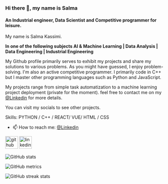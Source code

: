 
<!--
**SalmaKassimi/SalmaKassimi** is a ✨ _special_ ✨ repository because its `README.md` (this file) appears on your GitHub profile.

Here are some ideas to get you started:

- 🔭 I’m currently working on ...
- 🌱 I’m currently learning ...
- 👯 I’m looking to collaborate on ...
- 🤔 I’m looking for help with ...
- 💬 Ask me about ...
- 📫 How to reach me: ...
- 😄 Pronouns: ...
- ⚡ Fun fact: ...
-->
### Hi there 👋, my name is Salma
#### An Industrial engineer, Data Scientist and Competitive programmer for leisure.



My name is Salma Kassimi.





**In one of the following subjects AI & Machine Learning | Data Analysis | Data Engineering | Industrial Engineering**



My Github profile primarily serves to exhibit my projects and share my solutions to various problems.
As you might have guessed, I enjoy problem-solving. I'm also an active competitive programmer. I primarily code in C++ but I master other programming languages such as Python and JavaScript.



My projects range from simple task automatization to a machine learning project deployment (private for the moment).
feel free to contact me on my <a href="https://www.linkedin.com/in/salmakassimi/">@Linkedin</a> for more details.



You can visit my socials to see other projects.




Skills: PYTHON / C++ / REACT/ VUE/ HTML / CSS
- 📫 How to reach me: <a href="https://www.linkedin.com/in/salmakassimi/">@Linkedin</a>



[<img src='https://cdn3.iconfinder.com/data/icons/inficons/512/github.png' alt='github' height='40'>](https://github.com/SalmaKassimi) [<img src='https://cdn-icons-png.flaticon.com/512/174/174857.png' alt='linkedin' height='40'>](https://www.linkedin.com/in/salmakassimi/) 



![GitHub stats](https://github-readme-stats.vercel.app/api?username=SalmaKassimi&show_icons=true)



![GitHub metrics](https://metrics.lecoq.io/SalmaKassimi)


![GitHub streak stats](https://github-readme-streak-stats.herokuapp.com/?user=SalmaKassimi)
